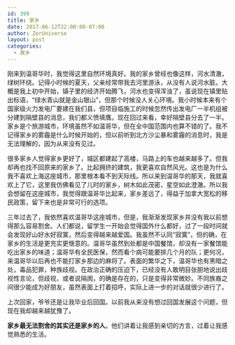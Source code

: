 ```yaml
---
id: 399
title: 家乡
date: 2017-06-12T22:00:00-07:00
author: ZerUniverse
layout: post
categories:
  - 故乡
---
```

刚来到温哥华时，我觉得这里自然环境真好。我的家乡曾经也像这样，河水清澈，绿树环绕。记得小时候的夏天，父亲经常带我去河里游泳，从没有人说河水脏。大概是我上初中开始，镇子里的经济开始腾飞，河水也变得浑浊了，虽说现在镇里贴出标语，“绿水青山就是金山银山”，但那个时候没人关心环境。我小时候本来有个国家级火力发电厂要建在我们县，但项目临施工的时候忽然传出发电厂一半机组被分建到隔壁县的消息，我们都义愤填膺<!--more-->。现在回过来看，幸好隔壁县分去了一半。家乡是个旅游城市，环境虽然不如温哥华，但在全中国范围内也算不错的了。我不记得家乡的雾霾是什么时候开始的，但以前听到北方沙尘暴和雾霾的消息时，我是无法理解的，因为从来没有见过。

很多家乡人觉得家乡更好了，城区都建起了高楼，马路上的车也越来越多了。但我却再也找不回原来的家乡了。比起拥挤的建筑，我更喜欢自然风光。这也是为什么我不喜欢上海这座城市，那里根本看不到天际线。所以来到温哥华的那天，我就喜欢上了它，这里我仿佛看见了儿时的家乡，树木如此茂密，星空如此澄澈。所以我会想留在这座城市，我觉得跟温哥华比起来，家乡差远了，得益于加拿大宽松的移民政策，留下来也是非常可行的选项。

三年过去了，我依然喜欢温哥华这座城市，但是，我渐渐发现家乡并没有我以前想得那么容易割舍。人们都说，留学生一开始会觉得国外什么都好，过了一段时间就会发现好山好水好寂寞，然后变得越来越爱国。我虽然不认同“寂寞”，但的确，在家乡的生活是更充实更惬意的。温哥华虽然到处都是中国餐馆，却没有一家餐馆能吃出家乡的味道；温哥华有全民医保，然而看个病可能要排几个月的队；更何况，来温哥华以后再也不能打家乡那边的麻将了。表面的繁华之下，温哥华也有黑暗之处，毒品犯罪，种族歧视。在政治正确的压迫下，已经没有人敢明目张胆地说出歧视性言论，但歧视，或者说隔阂，的确是存在的，只是变得非常微妙。不同族裔之间很少能成为好朋友，虽然表面上打着招呼，实际上进一步的对话就很少进行了。

上次回家，爷爷还是让我毕业后回国。以前我从来没有想过回国发展这个问题，但现在我却越来越犹豫了。

**家乡最无法割舍的其实还是家乡的人**。他们讲着让我感到亲切的方言，过着让我感觉熟悉的生活。